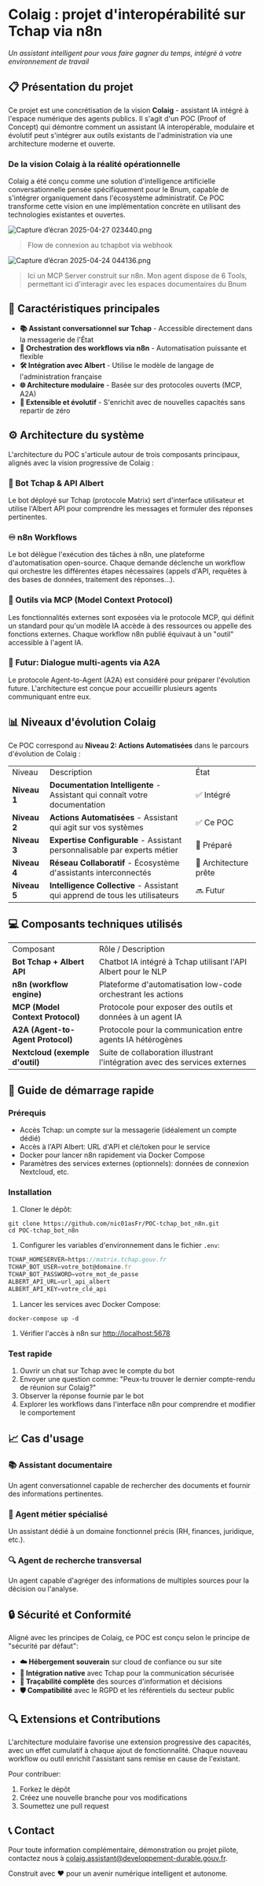 # Colaig : projet d'interopérabilité sur Tchap via n8n

*Un assistant intelligent pour vous faire gagner du temps, intégré à votre environnement de travail*

## 📋 Présentation du projet

Ce projet est une concrétisation de la vision **Colaig** - assistant IA intégré à l'espace numérique des agents publics. Il s'agit d'un POC (Proof of Concept) qui démontre comment un assistant IA interopérable, modulaire et évolutif peut s'intégrer aux outils existants de l'administration via une architecture moderne et ouverte.

### De la vision Colaig à la réalité opérationnelle

Colaig a été conçu comme une solution d'intelligence artificielle conversationnelle pensée spécifiquement pour le Bnum, capable de s'intégrer organiquement dans l'écosystème administratif. Ce POC transforme cette vision en une implémentation concrète en utilisant des technologies existantes et ouvertes.

![Capture d’écran 2025-04-27 023440.png](https://docs.numerique.gouv.fr/media/4df125ad-ea7c-4bbf-9b8e-e9e3b67d3097/attachments/bcf16eea-b5a0-42db-83e0-a4d0dd98ecb6.png)

> Flow de connexion au tchapbot via webhook 

![Capture d’écran 2025-04-24 044136.png](https://docs.numerique.gouv.fr/media/4df125ad-ea7c-4bbf-9b8e-e9e3b67d3097/attachments/72507361-4f1b-40e5-ad2e-2b870d8a2dc2.png)

> Ici un MCP Server construit sur n8n. Mon agent dispose de 6 Tools, permettant ici d'interagir avec les espaces documentaires du Bnum

## 🌟 Caractéristiques principales

*   **📚 Assistant conversationnel sur Tchap** - Accessible directement dans la messagerie de l'État
*   **🔄 Orchestration des workflows via n8n** - Automatisation puissante et flexible
*   **🛠️ Intégration avec Albert** - Utilise le modèle de langage de l'administration française
*   **🌐 Architecture modulaire** - Basée sur des protocoles ouverts (MCP, A2A)
*   **👥 Extensible et évolutif** - S'enrichit avec de nouvelles capacités sans repartir de zéro

## ⚙️ Architecture du système

L'architecture du POC s'articule autour de trois composants principaux, alignés avec la vision progressive de Colaig :

### 💬 Bot Tchap & API Albert

Le bot déployé sur Tchap (protocole Matrix) sert d'interface utilisateur et utilise l'Albert API pour comprendre les messages et formuler des réponses pertinentes.

### ♾️ n8n Workflows

Le bot délègue l'exécution des tâches à n8n, une plateforme d'automatisation open-source. Chaque demande déclenche un workflow qui orchestre les différentes étapes nécessaires (appels d'API, requêtes à des bases de données, traitement des réponses...).

### 🔌 Outils via MCP (Model Context Protocol)

Les fonctionnalités externes sont exposées via le protocole MCP, qui définit un standard pour qu'un modèle IA accède à des ressources ou appelle des fonctions externes. Chaque workflow n8n publié équivaut à un "outil" accessible à l'agent IA.

### 🤝 Futur: Dialogue multi-agents via A2A

Le protocole Agent-to-Agent (A2A) est considéré pour préparer l'évolution future. L'architecture est conçue pour accueillir plusieurs agents communiquant entre eux.

## 📊 Niveaux d'évolution Colaig

Ce POC correspond au **Niveau 2: Actions Automatisées** dans le parcours d'évolution de Colaig :

|              |                                                                              |                       |
| ------------ | ---------------------------------------------------------------------------- | --------------------- |
| Niveau       | Description                                                                  | État                  |
| **Niveau 1** | **Documentation Intelligente** - Assistant qui connaît votre documentation   | ✅ Intégré             |
| **Niveau 2** | **Actions Automatisées** - Assistant qui agit sur vos systèmes               | ✅ Ce POC              |
| **Niveau 3** | **Expertise Configurable** - Assistant personnalisable par experts métier    | 🔄 Préparé            |
| **Niveau 4** | **Réseau Collaboratif** - Écosystème d'assistants interconnectés             | 🔄 Architecture prête |
| **Niveau 5** | **Intelligence Collective** - Assistant qui apprend de tous les utilisateurs | 🔜 Futur              |

## 💻 Composants techniques utilisés

|                                   |                                                                            |
| --------------------------------- | -------------------------------------------------------------------------- |
| Composant                         | Rôle / Description                                                         |
| **Bot Tchap + Albert API**        | Chatbot IA intégré à Tchap utilisant l'API Albert pour le NLP              |
| **n8n (workflow engine)**         | Plateforme d'automatisation low-code orchestrant les actions               |
| **MCP (Model Context Protocol)**  | Protocole pour exposer des outils et données à un agent IA                 |
| **A2A (Agent-to-Agent Protocol)** | Protocole pour la communication entre agents IA hétérogènes                |
| **Nextcloud (exemple d'outil)**   | Suite de collaboration illustrant l'intégration avec des services externes |

## 🚀 Guide de démarrage rapide

### Prérequis

*   Accès Tchap: un compte sur la messagerie (idéalement un compte dédié)
*   Accès à l'API Albert: URL d'API et clé/token pour le service
*   Docker pour lancer n8n rapidement via Docker Compose
*   Paramètres des services externes (optionnels): données de connexion Nextcloud, etc.

### Installation

1.  Cloner le dépôt:

```shellscript
git clone https://github.com/nic01asFr/POC-tchap_bot_n8n.git
cd POC-tchap_bot_n8n
```

1.  Configurer les variables d'environnement dans le fichier `.env`:

```javascript
TCHAP_HOMESERVER=https://matrix.tchap.gouv.fr
TCHAP_BOT_USER=votre_bot@domaine.fr
TCHAP_BOT_PASSWORD=votre_mot_de_passe
ALBERT_API_URL=url_api_albert
ALBERT_API_KEY=votre_clé_api
```

1.  Lancer les services avec Docker Compose:

```shellscript
docker-compose up -d
```

1.  Vérifier l'accès à n8n sur <http://localhost:5678>

### Test rapide

1.  Ouvrir un chat sur Tchap avec le compte du bot
2.  Envoyer une question comme: "Peux-tu trouver le dernier compte-rendu de réunion sur Colaig?"
3.  Observer la réponse fournie par le bot
4.  Explorer les workflows dans l'interface n8n pour comprendre et modifier le comportement

## 📈 Cas d'usage

### 📚 Assistant documentaire

Un agent conversationnel capable de rechercher des documents et fournir des informations pertinentes.

### 👥 Agent métier spécialisé

Un assistant dédié à un domaine fonctionnel précis (RH, finances, juridique, etc.).

### 🔍 Agent de recherche transversal

Un agent capable d'agréger des informations de multiples sources pour la décision ou l'analyse.

## 🔒 Sécurité et Conformité

Aligné avec les principes de Colaig, ce POC est conçu selon le principe de "sécurité par défaut":

*   **☁️ Hébergement souverain** sur cloud de confiance ou sur site
*   **🔐 Intégration native** avec Tchap pour la communication sécurisée
*   **📝 Traçabilité complète** des sources d'information et décisions
*   **🛡️ Compatibilité** avec le RGPD et les référentiels du secteur public

## 🔍 Extensions et Contributions

L'architecture modulaire favorise une extension progressive des capacités, avec un effet cumulatif à chaque ajout de fonctionnalité. Chaque nouveau workflow ou outil enrichit l'assistant sans remise en cause de l'existant.

Pour contribuer:

1.  Forkez le dépôt
2.  Créez une nouvelle branche pour vos modifications
3.  Soumettez une pull request

## 📞 Contact

Pour toute information complémentaire, démonstration ou projet pilote, contactez nous à <colaig.assistant@developpement-durable.gouv.fr>.

Construit avec ❤️ pour un avenir numérique intelligent et autonome.
